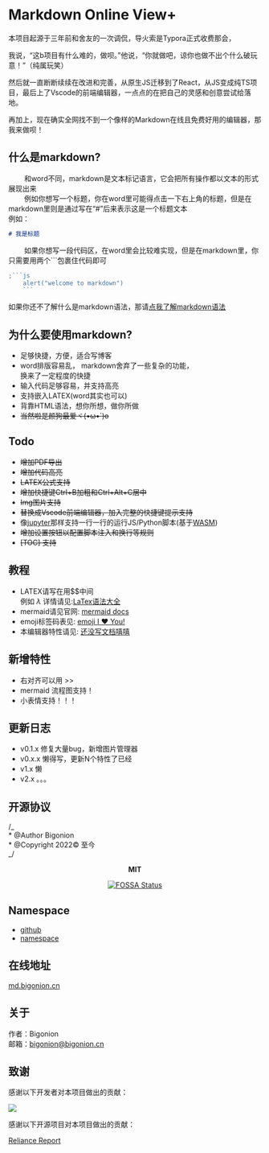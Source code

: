 # Markdown Online View+
本项目起源于三年前和舍友的一次调侃，导火索是Typora正式收费那会，

我说，“这b项目有什么难的，做呗。”他说，“你就做吧，谅你也做不出个什么破玩意！”（纯属玩笑）

然后就一直断断续续在改进和完善，从原生JS迁移到了React，从JS变成纯TS项目，最后上了Vscode的前端编辑器，一点点的在把自己的灵感和创意尝试给落地。

再加上，现在确实全网找不到一个像样的Markdown在线且免费好用的编辑器，那我来做呗！

## 什么是markdown?

&nbsp;&nbsp;&nbsp;&nbsp; &nbsp;&nbsp;&nbsp;和word不同，markdown是文本标记语言，它会把所有操作都以文本的形式展现出来  
&nbsp;&nbsp;&nbsp;&nbsp; &nbsp;&nbsp;&nbsp;例如你想写一个标题，你在word里可能得点击一下右上角的标题，但是在markdown里则是通过写在“#”后来表示这是一个标题文本  
例如：

```md
# 我是标题
```

&nbsp;&nbsp;&nbsp;&nbsp; &nbsp;&nbsp;&nbsp;如果你想写一段代码区，在word里会比较难实现，但是在markdown里，你只需要用两个```包裹住代码即可

````js
;```js
    alert("welcome to markdown")
    ```
````

如果你还不了解什么是markdown语法，那请[点我了解markdown语法](https://markdown.com.cn/intro.html)

## 为什么要使用markdown?

- 足够快捷，方便，适合写博客
- word排版容易乱， markdown舍弃了一些复杂的功能，  
  换来了一定程度的快捷
- 输入代码足够容易，并支持高亮
- 支持嵌入LATEX(word其实也可以)
- 背靠HTML语法，想你所想，做你所做
- ~~当然啦是颜狗最爱ヾ(•ω•`)o~~

## Todo

- <s>增加PDF导出</s>
- <s>增加代码高亮</s>
- <s>LATEX公式支持</s>
- <s>增加快捷键Ctrl+B加粗和Ctrl+Alt+C居中</s>
- <s>Img图片支持</s>
- <s>替换成Vscode前端编辑器，加入完整的快捷键提示支持</s>
- 像[jupyter](https://jupyter.org/)那样支持一行一行的运行JS/Python脚本(基于[WASM](https://developer.mozilla.org/zh-CN/docs/WebAssembly))
- <s>增加设置按钮以配置脚本注入和换行等规则</s>
- <s>[TOC] 支持</s>

## 教程

- LATEX请写在用$$中间  
例如 $\lambda$ 详情请见:[LaTex语法大全](https://hub.fgit.cf/KaTeX/KaTeX/blob/main/docs/supported.md)
- mermaid请见官网: [mermaid docs](https://mermaid.nodejs.cn/syntax/flowchart.html)
- emoji标签码表见: [emoji I :hearts: You!](https://gist.github.com/rxaviers/7360908)
- 本编辑器特性请见: [还没写文档嘻嘻](#)

## 新增特性

- 右对齐可以用 >>
- mermaid 流程图支持！
- 小表情支持！！！

## 更新日志

- v0.1.x 修复大量bug，新增图片管理器
- v0.x.x 懒得写，更新N个特性了已经
- v1.x 懒
- v2.x 。。。

## 开源协议

/_  
\* @Author Bigonion  
\* @Copyright 2022© 至今  
_/  


<center>

**MIT**

[![FOSSA Status](https://app.fossa.com/api/projects/git%2Bgithub.com%2FLiWeny16%2FMarkdownOnline.svg?type=large&issueType=license)](https://app.fossa.com/projects/git%2Bgithub.com%2FLiWeny16%2FMarkdownOnline?ref=badge_large&issueType=license)

</center>

## Namespace

- [github](https://github.com/LiWeny16/MarkdownOnline)
- [namespace](https://bigonion.cn)

## 在线地址

[md.bigonion.cn](https://md.bigonion.cn)

## 关于

作者：Bigonion  
邮箱：bigonion@bigonion.cn

## 致谢

感谢以下开发者对本项目做出的贡献：

<a href="https://github.com/LiWeny16/MarkdownOnline/graphs/contributors">
  <img src="https://contrib.rocks/image?repo=LiWeny16/MarkdownOnline&max=1000" />
</a>

感谢以下开源项目对本项目做出的贡献：

[Reliance Report](/public/LICENSES/report.md)


